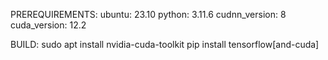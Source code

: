 PREREQUIREMENTS:
    ubuntu: 23.10
    python: 3.11.6
    cudnn_version: 8
    cuda_version: 12.2

BUILD:
    sudo apt install nvidia-cuda-toolkit
	pip install tensorflow[and-cuda]
	
